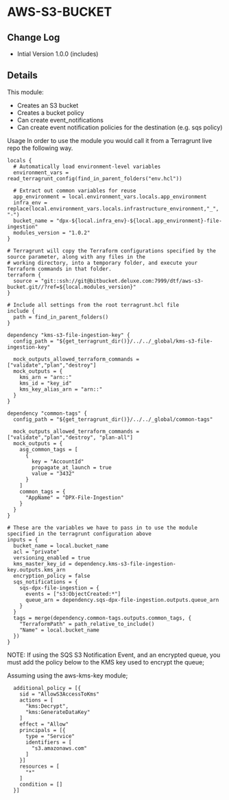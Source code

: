 # AWS-S3-BUCKET

## Change Log

- Intial Version 1.0.0 (includes)

## Details

This module:

- Creates an S3 bucket
- Creates a bucket policy
- Can create event_notifications
- Can create event notification policies for the destination (e.g. sqs policy)

Usage
In order to use the module you would call it from a Terragrunt live repo the following way.

```
locals {
  # Automatically load environment-level variables
  environment_vars = read_terragrunt_config(find_in_parent_folders("env.hcl"))

  # Extract out common variables for reuse
  app_environment = local.environment_vars.locals.app_environment
  infra_env = replace(local.environment_vars.locals.infrastructure_environment,"_", "-")
  bucket_name = "dpx-${local.infra_env}-${local.app_environment}-file-ingestion"
  modules_version = "1.0.2"
}

# Terragrunt will copy the Terraform configurations specified by the source parameter, along with any files in the
# working directory, into a temporary folder, and execute your Terraform commands in that folder.
terraform {
  source = "git::ssh://git@bitbucket.deluxe.com:7999/dtf/aws-s3-bucket.git//?ref=${local.modules_version}"
}

# Include all settings from the root terragrunt.hcl file
include {
  path = find_in_parent_folders()
}

dependency "kms-s3-file-ingestion-key" {
  config_path = "${get_terragrunt_dir()}/../../_global/kms-s3-file-ingestion-key"

  mock_outputs_allowed_terraform_commands = ["validate","plan","destroy"]
  mock_outputs = {
    kms_arn = "arn::"
    kms_id = "key_id"
    kms_key_alias_arn = "arn::"
  }
}

dependency "common-tags" {
  config_path = "${get_terragrunt_dir()}/../../_global/common-tags"

  mock_outputs_allowed_terraform_commands = ["validate","plan","destroy", "plan-all"]
  mock_outputs = {
    asg_common_tags = [
      {
        key = "AccountId"
        propagate_at_launch = true
        value = "3432"
      }
    ]
    common_tags = {
      "AppName" = "DPX-File-Ingestion"
    }
  }
}

# These are the variables we have to pass in to use the module specified in the terragrunt configuration above
inputs = {
  bucket_name = local.bucket_name
  acl = "private"
  versioning_enabled = true
  kms_master_key_id = dependency.kms-s3-file-ingestion-key.outputs.kms_arn
  encryption_policy = false
  sqs_notifications = {
    sqs-dpx-file-ingestion = {
      events = ["s3:ObjectCreated:*"]
      queue_arn = dependency.sqs-dpx-file-ingestion.outputs.queue_arn
    }
  }
  tags = merge(dependency.common-tags.outputs.common_tags, {
    "TerraformPath" = path_relative_to_include()
    "Name" = local.bucket_name
  })
}
```

NOTE: If using the SQS S3 Notification Event, and an encrypted queue, you must add the policy below to the KMS key used to encrypt the queue;

Assuming using the aws-kms-key module;

```
  additional_policy = [{
    sid = "AllowS3AccessToKms"
    actions = [
      "kms:Decrypt",
      "kms:GenerateDataKey"
    ]
    effect = "Allow"
    principals = [{
      type = "Service"
      identifiers = [
        "s3.amazonaws.com"
      ]
    }]
    resources = [
      "*"
    ]
    condition = []
  }]
```
